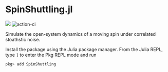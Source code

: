 # SpinShuttling.jl
[![](https://img.shields.io/badge/Documentation-dev-blue.svg)](https://eigensolver.github.io/SpinShuttling.jl/dev/)
![action-ci](https://github.com/eigensolver/SpinShuttling.jl/actions/workflows/runtest.yml/badge.svg)

Simulate the open-system dynamics of a moving spin under correlated stoathstic noise.

Install the package using the Julia package manager.
From the Julia REPL, type `]` to enter the Pkg REPL mode and run

```julia
pkg> add SpinShuttling
```
